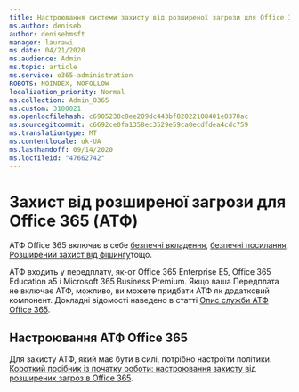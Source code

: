 ```yaml
---
title: Настроювання системи захисту від розширеної загрози для Office 365 (АТФ)
ms.author: deniseb
author: denisebmsft
manager: laurawi
ms.date: 04/21/2020
ms.audience: Admin
ms.topic: article
ms.service: o365-administration
ROBOTS: NOINDEX, NOFOLLOW
localization_priority: Normal
ms.collection: Admin_O365
ms.custom: 3100021
ms.openlocfilehash: c6905238c8ee209dc443bf82022108401e0370ac
ms.sourcegitcommit: c6692ce0fa1358ec3529e59ca0ecdfdea4cdc759
ms.translationtype: MT
ms.contentlocale: uk-UA
ms.lasthandoff: 09/14/2020
ms.locfileid: "47662742"
---
```

# <a name="office-365-advanced-threat-protection-atp"></a>Захист від розширеної загрози для Office 365 (АТФ)

АТФ Office 365 включає в себе [безпечні вкладення](https://docs.microsoft.com/microsoft-365/security/office-365-security/atp-safe-attachments), [безпечні посилання](https://docs.microsoft.com/microsoft-365/security/office-365-security/atp-safe-links), [Розширений захист від фішингу](https://docs.microsoft.com/microsoft-365/security/office-365-security/atp-anti-phishing)тощо. 

АТФ входить у передплату, як-от Office 365 Enterprise E5, Office 365 Education a5 і Microsoft 365 Business Premium. Якщо ваша Передплата не включає АТФ, можливо, ви можете придбати АТФ як додатковий компонент. Докладні відомості наведено в статті [Опис служби АТФ Office 365](https://docs.microsoft.com/office365/servicedescriptions/office-365-advanced-threat-protection-service-description).

## <a name="set-up-office-365-atp"></a>Настроювання АТФ Office 365

Для захисту АТФ, який має бути в силі, потрібно настроїти політики. [Короткий посібник із початку роботи: настроювання захисту від розширених загроз в Office 365](https://docs.microsoft.com/office365/securitycompliance/checklist-atp-setup).

